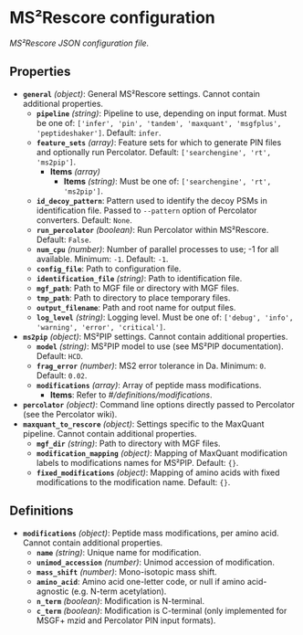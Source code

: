 # MS²Rescore configuration

*MS²Rescore JSON configuration file.*

## Properties

- **`general`** *(object)*: General MS²Rescore settings. Cannot contain additional properties.
  - **`pipeline`** *(string)*: Pipeline to use, depending on input format. Must be one of: `['infer', 'pin', 'tandem', 'maxquant', 'msgfplus', 'peptideshaker']`. Default: `infer`.
  - **`feature_sets`** *(array)*: Feature sets for which to generate PIN files and optionally run Percolator. Default: `['searchengine', 'rt', 'ms2pip']`.
    - **Items** *(array)*
      - **Items** *(string)*: Must be one of: `['searchengine', 'rt', 'ms2pip']`.
  - **`id_decoy_pattern`**: Pattern used to identify the decoy PSMs in identification file. Passed to `--pattern` option of Percolator converters. Default: `None`.
  - **`run_percolator`** *(boolean)*: Run Percolator within MS²Rescore. Default: `False`.
  - **`num_cpu`** *(number)*: Number of parallel processes to use; -1 for all available. Minimum: `-1`. Default: `-1`.
  - **`config_file`**: Path to configuration file.
  - **`identification_file`** *(string)*: Path to identification file.
  - **`mgf_path`**: Path to MGF file or directory with MGF files.
  - **`tmp_path`**: Path to directory to place temporary files.
  - **`output_filename`**: Path and root name for output files.
  - **`log_level`** *(string)*: Logging level. Must be one of: `['debug', 'info', 'warning', 'error', 'critical']`.
- **`ms2pip`** *(object)*: MS²PIP settings. Cannot contain additional properties.
  - **`model`** *(string)*: MS²PIP model to use (see MS²PIP documentation). Default: `HCD`.
  - **`frag_error`** *(number)*: MS2 error tolerance in Da. Minimum: `0`. Default: `0.02`.
  - **`modifications`** *(array)*: Array of peptide mass modifications.
    - **Items**: Refer to *#/definitions/modifications*.
- **`percolator`** *(object)*: Command line options directly passed to Percolator (see the Percolator wiki).
- **`maxquant_to_rescore`** *(object)*: Settings specific to the MaxQuant pipeline. Cannot contain additional properties.
  - **`mgf_dir`** *(string)*: Path to directory with MGF files.
  - **`modification_mapping`** *(object)*: Mapping of MaxQuant modification labels to modifications names for MS²PIP. Default: `{}`.
  - **`fixed_modifications`** *(object)*: Mapping of amino acids with fixed modifications to the modification name. Default: `{}`.
## Definitions

- **`modifications`** *(object)*: Peptide mass modifications, per amino acid. Cannot contain additional properties.
  - **`name`** *(string)*: Unique name for modification.
  - **`unimod_accession`** *(number)*: Unimod accession of modification.
  - **`mass_shift`** *(number)*: Mono-isotopic mass shift.
  - **`amino_acid`**: Amino acid one-letter code, or null if amino acid-agnostic (e.g. N-term acetylation).
  - **`n_term`** *(boolean)*: Modification is N-terminal.
  - **`c_term`** *(boolean)*: Modification is C-terminal (only implemented for MSGF+ mzid and Percolator PIN input formats).
